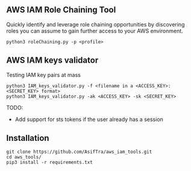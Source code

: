 ## AWS IAM Role Chaining Tool

Quickly identify and leverage role chaining opportunities by discovering roles you can assume to gain further access to your AWS environment.

```console
python3 roleChaining.py -p <profile>
```

## AWS IAM keys validator

Testing IAM key pairs at mass

```console
python3 IAM_keys_validator.py -f <filename in a <ACCESS_KEY>:<SECRET_KEY> format>
python3 IAM_keys_validator.py -ak <ACCESS_KEY> -sk <SECRET_KEY>
```
TODO:
  * Add support for sts tokens if the user already has a session

## Installation
```
git clone https://github.com/AsifTra/aws_iam_tools.git
cd aws_tools/
pip3 install -r requirements.txt
```
